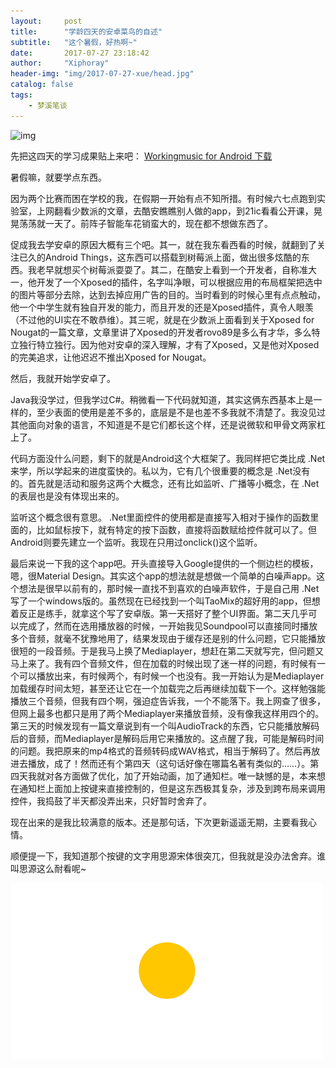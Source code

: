 ```yaml
---
layout:     post
title:      "学龄四天的安卓菜鸟的自述"
subtitle:   "这个暑假，好热啊~" 
date:       2017-07-27 23:18:42
author:     "Xiphoray"
header-img: "img/2017-07-27-xue/head.jpg"
catalog: false
tags:     
    - 梦溪笔谈
---
```






![img](/img/2017-07-27-xue/1.jpg)


先把这四天的学习成果贴上来吧： [Workingmusic for Android 下载](https://github.com/Xiphoray/Workingmusic-App/releases/download/V1.0.2/Workingmusic.apk)

暑假嘛，就要学点东西。



因为两个比赛而困在学校的我，在假期一开始有点不知所措。有时候六七点跑到实验室，上网翻看少数派的文章，去酷安瞧瞧别人做的app，到21ic看看公开课，晃晃荡荡就一天了。前阵子智能车花销蛮大的，现在都不想做东西了。

促成我去学安卓的原因大概有三个吧。其一，就在我东看西看的时候，就翻到了关注已久的Android Things，这东西可以搭载到树莓派上面，做出很多炫酷的东西。我老早就想买个树莓派耍耍了。其二，在酷安上看到一个开发者，自称准大一，他开发了一个Xposed的插件，名字叫净眼，可以根据应用的布局框架把选中的图片等部分去除，达到去掉应用广告的目的。当时看到的时候心里有点点触动，他一个中学生就有独自开发的能力，而且开发的还是Xposed插件，真令人眼羡（不过他的UI实在不敢恭维）。其三呢，就是在少数派上面看到关于Xposed for Nougat的一篇文章，文章里讲了Xposed的开发者rovo89是多么有才华，多么特立独行特立独行。因为他对安卓的深入理解，才有了Xposed，又是他对Xposed的完美追求，让他迟迟不推出Xposed for Nougat。

然后，我就开始学安卓了。

Java我没学过，但我学过C#。稍微看一下代码就知道，其实这俩东西基本上是一样的，至少表面的使用是差不多的，底层是不是也差不多我就不清楚了。我没见过其他面向对象的语言，不知道是不是它们都长这个样，还是说微软和甲骨文两家杠上了。

代码方面没什么问题，剩下的就是Android这个大框架了。我同样把它类比成 .Net来学，所以学起来的进度蛮快的。私以为，它有几个很重要的概念是 .Net没有的。首先就是活动和服务这两个大概念，还有比如监听、广播等小概念，在 .Net的表层也是没有体现出来的。

监听这个概念很有意思。 .Net里面控件的使用都是直接写入相对于操作的函数里面的，比如鼠标按下，就有特定的按下函数，直接将函数赋给控件就可以了。但Android则要先建立一个监听。我现在只用过onclick()这个监听。

最后来说一下我的这个app吧。开头直接导入Google提供的一个侧边栏的模板，嗯，很Material Design。其实这个app的想法就是想做一个简单的白噪声app。这个想法是很早以前有的，那时候一直找不到喜欢的白噪声软件，于是自己用 .Net写了一个windows版的。虽然现在已经找到一个叫TaoMix的超好用的app，但想着反正是练手，就拿这个写了安卓版。第一天搭好了整个UI界面。第二天几乎可以完成了，然而在选用播放器的时候，一开始我见Soundpool可以直接同时播放多个音频，就毫不犹豫地用了，结果发现由于缓存还是别的什么问题，它只能播放很短的一段音频。于是我马上换了Mediaplayer，想赶在第二天就写完，但问题又马上来了。我有四个音频文件，但在加载的时候出现了迷一样的问题，有时候有一个可以播放出来，有时候两个，有时候一个也没有。我一开始认为是Mediaplayer加载缓存时间太短，甚至还让它在一个加载完之后再继续加载下一个。这样勉强能播放三个音频，但我有四个啊，强迫症告诉我，一个不能落下。我上网查了很多，但网上最多也都只是用了两个Mediaplayer来播放音频，没有像我这样用四个的。第三天的时候发现有一篇文章说到有一个叫AudioTrack的东西，它只能播放解码后的音频，而Mediaplayer是解码后用它来播放的。这点醒了我，可能是解码时间的问题。我把原来的mp4格式的音频转码成WAV格式，相当于解码了。然后再放进去播放，成了！然而还有个第四天（这句话好像在哪篇名著有类似的……）。第四天我就对各方面做了优化，加了开始动画，加了通知栏。唯一缺憾的是，本来想在通知栏上面加上按键来直接控制的，但是这东西极其复杂，涉及到跨布局来调用控件，我捣鼓了半天都没弄出来，只好暂时舍弃了。

现在出来的是我比较满意的版本。还是那句话，下次更新遥遥无期，主要看我心情。

顺便提一下，我知道那个按键的文字用思源宋体很突兀，但我就是没办法舍弃。谁叫思源这么耐看呢~


![img](/img/2017-07-27-xue/2.gif)
